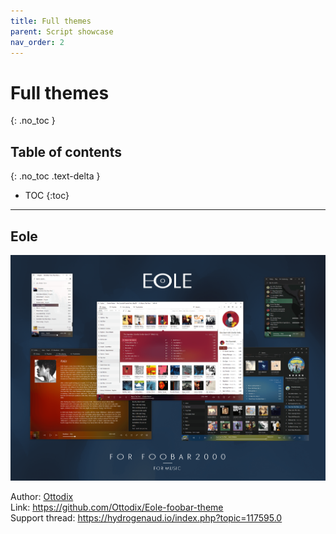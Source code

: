```yaml
---
title: Full themes
parent: Script showcase
nav_order: 2
---
```


# Full themes
{: .no_toc }

## Table of contents
{: .no_toc .text-delta }

* TOC
{:toc}

---

## Eole 

[![](https://raw.githubusercontent.com/Ottodix/Eole-foobar-theme/master/preview.png)](https://raw.githubusercontent.com/Ottodix/Eole-foobar-theme/master/preview.png)

Author: [Ottodix](https://github.com/Ottodix)  
Link: <https://github.com/Ottodix/Eole-foobar-theme>  
Support thread: <https://hydrogenaud.io/index.php?topic=117595.0>
